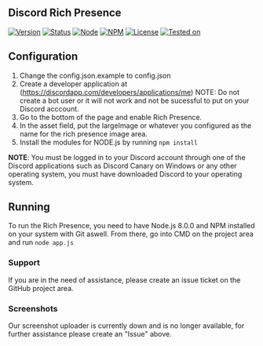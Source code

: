## Discord Rich Presence

[![Version](https://img.shields.io/badge/Version-1.0-green.svg?style=flat-square)](https://github.com/max-glbvps/discord-rich-presence/releases)
[![Status](https://img.shields.io/badge/Status-Indev-green.svg?style=flat-square)]()
[![Node](https://img.shields.io/badge/Node-8.0.0-blue.svg?style=flat-square)](http://nodejs.org)
[![NPM](https://img.shields.io/badge/NPM-5.3.0-blue.svg?style=flat-square)](http://nodejs.org)
[![License](https://img.shields.io/badge/License-MIT-blue.svg?style=flat-square)]()
[![Tested on](https://img.shields.io/badge/Tested%20on-Windows%2010-lightgrey.svg?style=flat-square)]()

## Configuration

1. Change the config.json.example to config.json
2. Create a developer application at (https://discordapp.com/developers/applications/me) 
NOTE: Do not create a bot user or it will not work and not be sucessful to put on your Discord acccount.
3. Go to the bottom of the page and enable Rich Presence.
4. In the asset field, put the largeImage or whatever you configured as the name for the rich presence image area.
5. Install the modules for NODE.js by running ``npm install``

**NOTE**: You must be logged in to your Discord account through one of the Discord applications such as Discord Canary on Windows or any other operating system, you must have downloaded Discord to your operating system.

## Running

To run the Rich Presence, you need to have Node.js 8.0.0 and NPM installed on your system with Git aswell. From there, go into CMD on the project area and run `node app.js`

### Support

If you are in the need of assistance, please create an issue ticket on the GitHub project area.

### Screenshots
Our screenshot uploader is currently down and is no longer available, for further assistance please create an "Issue" above.
